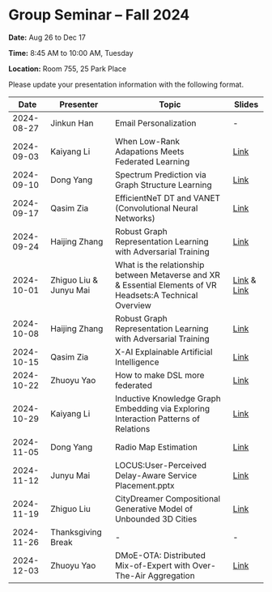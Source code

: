 # Group Seminar – Fall 2024

**Date:** Aug 26 to Dec 17

**Time:** 8:45 AM to 10:00 AM, Tuesday

**Location:** Room 755, 25 Park Place

Please update your presentation information with the following format.

| Date       | Presenter               | Topic                                                        | Slides                                                       |
| ---------- | ----------------------- | ------------------------------------------------------------ | ------------------------------------------------------------ |
| 2024-08-27 | Jinkun Han              | Email Personalization                                        | -                                                            |
| 2024-09-03 | Kaiyang Li              | When Low-Rank Adapations Meets Federated Learning            | [Link](https://github.com/KaiyangLi1992/GroupMeetingSchedule/blob/main/Slides/Kaiyang%20Li/when%20VBLora%20meet%20FL.pptx) |
| 2024-09-10 | Dong Yang               | Spectrum Prediction via Graph Structure Learning             | [Link](https://github.com/KaiyangLi1992/GroupMeetingSchedule/blob/main/Slides/Dong%20Yang/Spectrum_Prediction.pptx) |
| 2024-09-17 | Qasim Zia               | EfficientNeT DT and VANET (Convolutional Neural Networks)    | [Link](https://github.com/KaiyangLi1992/GroupMeetingSchedule/blob/main/Slides/Qasim%20Zia/EfficientNet%20%20-%20%20Read-Only.pptx) |
| 2024-09-24 | Haijing Zhang           | Robust Graph Representation Learning with Adversarial Training | [Link](https://github.com/KaiyangLi1992/GroupMeetingSchedule/blob/main/Slides/Haijing%20Zhang/HaijingZhang_PhDQualifierExam_2024Fall-1.pptx) |
| 2024-10-01 | Zhiguo Liu &  Junyu Mai | What is the relationship between Metaverse and XR   &  Essential Elements of VR Headsets:A Technical Overview | [Link](https://github.com/KaiyangLi1992/GroupMeetingSchedule/blob/main/Slides/Zhiguo%20Liu/What%20is%20the%20relationship%20between%20Metaverse%20and%20XR.pdf) & [Link](https://github.com/KaiyangLi1992/GroupMeetingSchedule/blob/main/Slides/Junyu%20Mai/Essential%20Elements%20of%20VR%20Headsets.pptx) |
| 2024-10-08 | Haijing Zhang           | Robust Graph Representation Learning with Adversarial Training | [Link](https://github.com/KaiyangLi1992/GroupMeetingSchedule/blob/main/Slides/Haijing%20Zhang/HaijingZhang_PhDQualifierExam_2024Fall-2.pptx) |
| 2024-10-15 | Qasim Zia               | X-AI Explainable Artificial Intelligence                     | [Link](https://github.com/KaiyangLi1992/GroupMeetingSchedule/blob/main/Slides/Qasim%20Zia/Research%20Group.pdf) |
| 2024-10-22 | Zhuoyu Yao              | How to make DSL more federated                               | [Link](https://github.com/KaiyangLi1992/GroupMeetingSchedule/blob/main/Slides/Zhuoyu%20Yao/How%20to%20make%20DSL%20more%20federated.pptx) |
| 2024-10-29 | Kaiyang Li              | Inductive Knowledge Graph Embedding via Exploring Interaction Patterns of Relations | [Link](https://github.com/KaiyangLi1992/GroupMeetingSchedule/blob/main/Slides/Kaiyang%20Li/cikm2024.pptx) |
| 2024-11-05 | Dong Yang               | Radio Map Estimation                                         | [Link](https://github.com/KaiyangLi1992/GroupMeetingSchedule/blob/main/Slides/Dong%20Yang/Radio%20Map%20Estimation.pptx) |
| 2024-11-12 | Junyu Mai               | LOCUS:User-Perceived Delay-Aware Service Placement.pptx      | [Link](https://github.com/KaiyangLi1992/GroupMeetingSchedule/blob/main/Slides/Junyu%20Mai/LOCUS%20User-Perceived%20Delay-Aware%20Service%20Placement.pptx) |
| 2024-11-19 | Zhiguo Liu              | CityDreamer Compositional Generative Model of Unbounded 3D Cities | [Link](https://github.com/KaiyangLi1992/GroupMeetingSchedule/blob/main/Slides/Zhiguo%20Liu/CityDreamer%20Compositional%20Generative%20Model%20of%20Unbounded%203D%20Cities(1).pdf) |
| 2024-11-26 | Thanksgiving Break      | -                                                            | -                                                            |
| 2024-12-03 | Zhuoyu Yao              | DMoE-OTA: Distributed Mix-of-Expert with Over-The-Air Aggregation | [Link](https://github.com/KaiyangLi1992/GroupMeetingSchedule/blob/main/Slides/Zhuoyu%20Yao/Slide-1203.pptx) |



